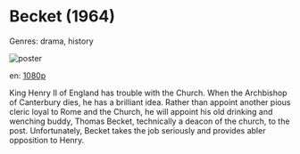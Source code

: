 # Becket (1964)

Genres: drama, history

![poster](http://image.tmdb.org/t/p/w500/nqhmrB8WhGrH8PWkOx7RZ5bQKr0.jpg)

en:
  [1080p](magnet:?xt=urn:btih:1b8ecf14eb3e866d077c0f00fae72b747087209d&dn=Becket+%281964%29+1080p+BrRip+x264+-+YIFY&tr=udp%3A%2F%2Ftracker.openbittorrent.com%3A80%2Fannounce&tr=udp%3A%2F%2Fglotorrents.pw%3A6969%2Fannounce&tr=udp%3A%2F%2Ftracker.openbittorrent.com%3A80%2Fannounce&tr=udp%3A%2F%2Ftracker.opentrackr.org%3A1337%2Fannounce&tr=udp%3A%2F%2Fzer0day.to%3A1337%2Fannounce&tr=udp%3A%2F%2Ftracker.coppersurfer.tk%3A6969%2Fannounce)
  


King Henry II of England has trouble with the Church. When the Archbishop of Canterbury dies, he has a brilliant idea. Rather than appoint another pious cleric loyal to Rome and the Church, he will appoint his old drinking and wenching buddy, Thomas Becket, technically a deacon of the church, to the post. Unfortunately, Becket takes the job seriously and provides abler opposition to Henry.